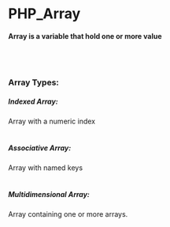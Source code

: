 # PHP_Array
<h4>Array is a variable that hold one or more value</h4><br><br>
<h3>Array Types:</h3>
<h5>Indexed Array: </h5> Array with a numeric index<br><br>
<h5>Associative Array: </h5> Array with named keys<br><br>
<h5>Multidimensional Array:</h5> Array containing one or more arrays.
